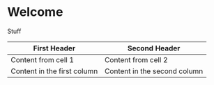 # Welcome

Stuff

First Header | Second Header
------------ | -------------
Content from cell 1 | Content from cell 2
Content in the first column | Content in the second column
